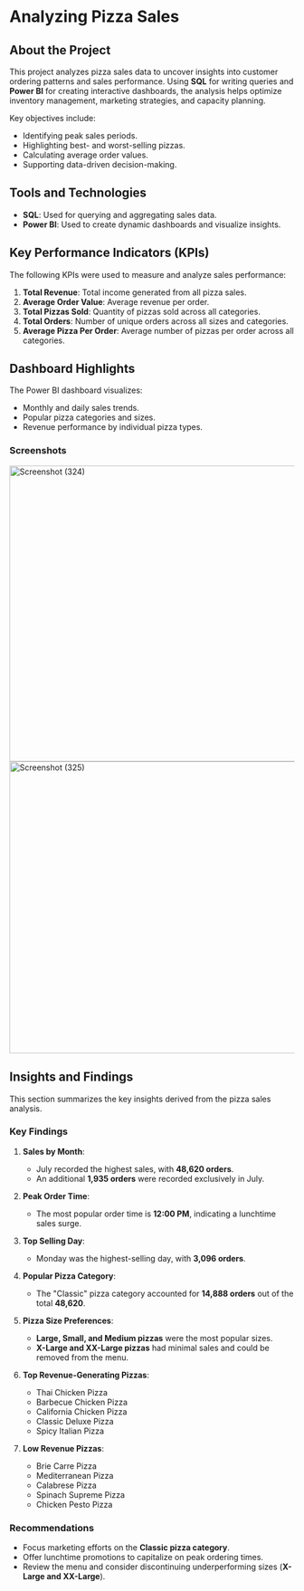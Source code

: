 # Analyzing Pizza Sales

## About the Project
This project analyzes pizza sales data to uncover insights into customer ordering patterns and sales performance. Using **SQL** for writing queries and **Power BI** for creating interactive dashboards, the analysis helps optimize inventory management, marketing strategies, and capacity planning.

Key objectives include:
- Identifying peak sales periods.
- Highlighting best- and worst-selling pizzas.
- Calculating average order values.
- Supporting data-driven decision-making.

## Tools and Technologies
- **SQL**: Used for querying and aggregating sales data.
- **Power BI**: Used to create dynamic dashboards and visualize insights.

## Key Performance Indicators (KPIs)
The following KPIs were used to measure and analyze sales performance:
1. **Total Revenue**: Total income generated from all pizza sales.
2. **Average Order Value**: Average revenue per order.
3. **Total Pizzas Sold**: Quantity of pizzas sold across all categories.
4. **Total Orders**: Number of unique orders across all sizes and categories.
5. **Average Pizza Per Order**: Average number of pizzas per order across all categories.

## Dashboard Highlights
The Power BI dashboard visualizes:
- Monthly and daily sales trends.
- Popular pizza categories and sizes.
- Revenue performance by individual pizza types.

### Screenshots

   <img width="1163" height="523" alt="Screenshot (324)" src="https://github.com/user-attachments/assets/de743654-4613-4e15-99eb-183757452eec" />


   <img width="1156" height="516" alt="Screenshot (325)" src="https://github.com/user-attachments/assets/2592a886-ffc7-4eb2-8ac2-7089a4260366" />


## Insights and Findings
This section summarizes the key insights derived from the pizza sales analysis.

### Key Findings

1. **Sales by Month**:
   - July recorded the highest sales, with **48,620 orders**.
   - An additional **1,935 orders** were recorded exclusively in July.

2. **Peak Order Time**:
   - The most popular order time is **12:00 PM**, indicating a lunchtime sales surge.

3. **Top Selling Day**:
   - Monday was the highest-selling day, with **3,096 orders**.

4. **Popular Pizza Category**:
   - The "Classic" pizza category accounted for **14,888 orders** out of the total **48,620**.

5. **Pizza Size Preferences**:
   - **Large, Small, and Medium pizzas** were the most popular sizes.
   - **X-Large and XX-Large pizzas** had minimal sales and could be removed from the menu.

6. **Top Revenue-Generating Pizzas**:
   - Thai Chicken Pizza
   - Barbecue Chicken Pizza
   - California Chicken Pizza
   - Classic Deluxe Pizza
   - Spicy Italian Pizza

7. **Low Revenue Pizzas**:
   - Brie Carre Pizza
   - Mediterranean Pizza
   - Calabrese Pizza
   - Spinach Supreme Pizza
   - Chicken Pesto Pizza

### Recommendations
- Focus marketing efforts on the **Classic pizza category**.
- Offer lunchtime promotions to capitalize on peak ordering times.
- Review the menu and consider discontinuing underperforming sizes (**X-Large and XX-Large**).


